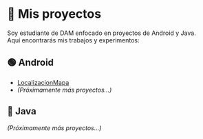 # 📂 Mis proyectos
Soy estudiante de DAM enfocado en proyectos de Android y Java.  
Aquí encontrarás mis trabajos y experimentos:

## 🟢 Android
- [LocalizacionMapa](https://github.com/JorgeBenitezA/LocalizacionMapa)
- *(Próximamente más proyectos...)*


## 🔵 Java
*(Próximamente más proyectos...)*
